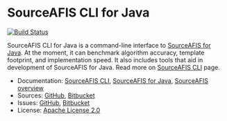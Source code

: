 # SourceAFIS CLI for Java #

[![Build Status](https://travis-ci.com/robertvazan/sourceafis-cli-java.svg?branch=master)](https://app.travis-ci.com/github/robertvazan/sourceafis-cli-java)

SourceAFIS CLI for Java is a command-line interface to [SourceAFIS for Java](https://sourceafis.machinezoo.com/java). At the moment, it can benchmark algorithm accuracy, template footprint, and implementation speed. It also includes tools that aid in development of SourceAFIS for Java. Read more on [SourceAFIS CLI](https://sourceafis.machinezoo.com/cli) page.

* Documentation: [SourceAFIS CLI](https://sourceafis.machinezoo.com/cli), [SourceAFIS for Java](https://sourceafis.machinezoo.com/java), [SourceAFIS overview](https://sourceafis.machinezoo.com/)
* Sources: [GitHub](https://github.com/robertvazan/sourceafis-cli-java), [Bitbucket](https://bitbucket.org/robertvazan/sourceafis-cli-java)
* Issues: [GitHub](https://github.com/robertvazan/sourceafis-cli-java/issues), [Bitbucket](https://bitbucket.org/robertvazan/sourceafis-cli-java/issues)
* License: [Apache License 2.0](LICENSE)
